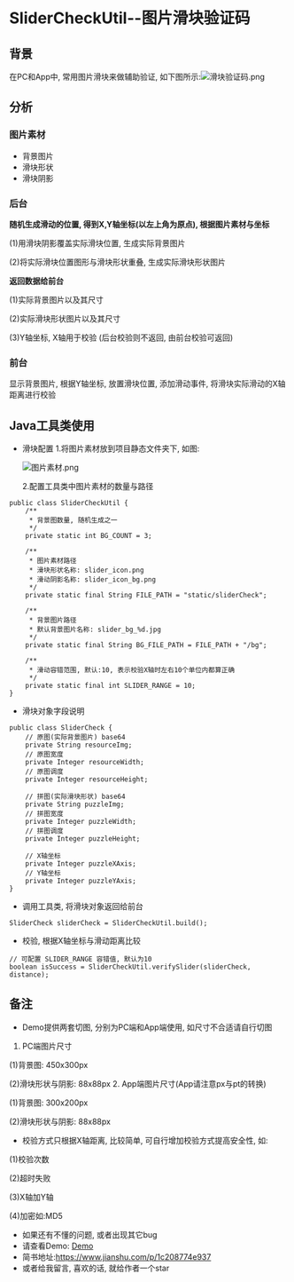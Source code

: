 # SliderCheckUtil--图片滑块验证码
## 背景
在PC和App中, 常用图片滑块来做辅助验证, 如下图所示:![滑块验证码.png](https://upload-images.jianshu.io/upload_images/1646270-29a28514f2364a50.png?imageMogr2/auto-orient/strip%7CimageView2/2/w/1240)

## 分析
### 图片素材
- 背景图片 
- 滑块形状
- 滑块阴影
### 后台
  **随机生成滑动的位置, 得到X,Y轴坐标(以左上角为原点), 根据图片素材与坐标**
  
(1)用滑块阴影覆盖实际滑块位置, 生成实际背景图片

(2)将实际滑块位置图形与滑块形状重叠, 生成实际滑块形状图片

**返回数据给前台**

(1)实际背景图片以及其尺寸

(2)实际滑块形状图片以及其尺寸

(3)Y轴坐标, X轴用于校验 (后台校验则不返回, 由前台校验可返回)
### 前台
显示背景图片, 根据Y轴坐标, 放置滑块位置, 添加滑动事件, 将滑块实际滑动的X轴距离进行校验

## Java工具类使用
- 滑块配置
    1.将图片素材放到项目静态文件夹下, 如图:
    
    ![图片素材.png](https://upload-images.jianshu.io/upload_images/1646270-bfaa5456650e2a95.png?imageMogr2/auto-orient/strip%7CimageView2/2/w/1240)
    
    2.配置工具类中图片素材的数量与路径
```
public class SliderCheckUtil {
    /**
     * 背景图数量, 随机生成之一
     */
    private static int BG_COUNT = 3;

    /**
     * 图片素材路径
     * 滑块形状名称: slider_icon.png
     * 滑动阴影名称: slider_icon_bg.png
     */
    private static final String FILE_PATH = "static/sliderCheck";

    /**
     * 背景图片路径
     * 默认背景图片名称: slider_bg_%d.jpg
     */
    private static final String BG_FILE_PATH = FILE_PATH + "/bg";

    /**
     * 滑动容错范围, 默认:10, 表示校验X轴时左右10个单位内都算正确
     */
    private static final int SLIDER_RANGE = 10;
}
```
- 滑块对象字段说明
```
public class SliderCheck {
    // 原图(实际背景图片) base64
    private String resourceImg;
    // 原图宽度
    private Integer resourceWidth;
    // 原图调度
    private Integer resourceHeight;

    // 拼图(实际滑块形状) base64
    private String puzzleImg;
    // 拼图宽度
    private Integer puzzleWidth;
    // 拼图调度
    private Integer puzzleHeight;

    // X轴坐标
    private Integer puzzleXAxis;
    // Y轴坐标
    private Integer puzzleYAxis;
}
```
- 调用工具类, 将滑块对象返回给前台
```
SliderCheck sliderCheck = SliderCheckUtil.build();
```

- 校验, 根据X轴坐标与滑动距离比较
```
// 可配置 SLIDER_RANGE 容错值, 默认为10
boolean isSuccess = SliderCheckUtil.verifySlider(sliderCheck, distance);
```

## 备注
- Demo提供两套切图, 分别为PC端和App端使用, 如尺寸不合适请自行切图
1. PC端图片尺寸 

  (1)背景图: 450x300px
  
  (2)滑块形状与阴影: 88x88px
2. App端图片尺寸(App请注意px与pt的转换)

  (1)背景图: 300x200px
  
  (2)滑块形状与阴影: 88x88px
- 校验方式只根据X轴距离, 比较简单, 可自行增加校验方式提高安全性, 如:  

(1)校验次数

(2)超时失败

(3)X轴加Y轴

(4)加密如:MD5

* 如果还有不懂的问题, 或者出现其它bug
* 请查看Demo: [Demo](https://github.com/herobin22/SliderCheckUtil)
* 简书地址:https://www.jianshu.com/p/1c208774e937
* 或者给我留言, 喜欢的话, 就给作者一个star
